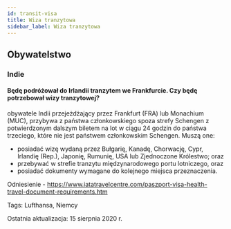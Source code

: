```yaml
---
id: transit-visa
title: Wiza tranzytowa
sidebar_label: Wiza tranzytowa
---
```


## Obywatelstwo

### Indie

#### **Będę podróżował do Irlandii tranzytem we Frankfurcie. Czy będę potrzebował wizy tranzytowej?**

obywatele Indii przejeżdżający przez Frankfurt (FRA) lub Monachium (MUC), przybywa z państwa członkowskiego spoza strefy Schengen z potwierdzonym dalszym biletem na lot w ciągu 24 godzin do państwa trzeciego, które nie jest państwem członkowskim Schengen. Muszą one:
- posiadać wizę wydaną przez Bułgarię, Kanadę, Chorwację, Cypr, Irlandię (Rep.), Japonię, Rumunię, USA lub Zjednoczone Królestwo; oraz
- przebywać w strefie tranzytu międzynarodowego portu lotniczego, oraz
- posiadać dokumenty wymagane do kolejnego miejsca przeznaczenia.

Odniesienie - https://www.iatatravelcentre.com/paszport-visa-health-travel-document-requirements.htm

Tags: Lufthansa, Niemcy

Ostatnia aktualizacja: 15 sierpnia 2020 r.